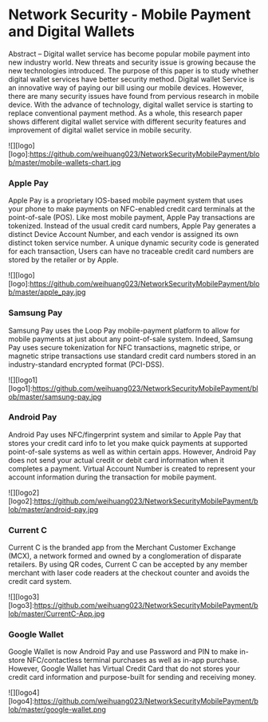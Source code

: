 # Network Security - Mobile Payment and Digital Wallets

Abstract – Digital wallet service has become popular mobile payment into new industry world. New threats and security issue is growing because the new technologies introduced. The purpose of this paper is to study whether digital wallet services have better security method. Digital wallet Service is an innovative way of paying our bill using our mobile devices. However, there are many security issues have found from pervious research in mobile device. With the advance of technology, digital wallet service is starting to replace conventional payment method. As a whole, this research paper shows different digital wallet service with different security features and improvement of digital wallet service in mobile security.

![][logo]
[logo]:https://github.com/weihuang023/NetworkSecurityMobilePayment/blob/master/mobile-wallets-chart.jpg 

### Apple Pay

Apple Pay is a proprietary IOS-based mobile payment system that uses your phone to make payments on NFC-enabled credit card terminals at the point-of-sale (POS). Like most mobile payment, Apple Pay transactions are tokenized. Instead of the usual credit card numbers, Apple Pay generates a distinct Device Account Number, and each vendor is assigned its own distinct token service number. A unique dynamic security code is generated for each transaction, Users can have no traceable credit card numbers are stored by the retailer or by Apple.

![][logo]
[logo]:https://github.com/weihuang023/NetworkSecurityMobilePayment/blob/master/apple_pay.jpg 

### Samsung Pay

Samsung Pay uses the Loop Pay mobile-payment platform to allow for mobile payments at just about any point-of-sale system. Indeed, Samsung Pay uses secure tokenization for NFC transactions, magnetic stripe, or magnetic stripe transactions use standard credit card numbers stored in an industry-standard encrypted format (PCI-DSS).

![][logo1]
[logo1]:https://github.com/weihuang023/NetworkSecurityMobilePayment/blob/master/samsung-pay.jpg

### Android Pay

Android Pay uses NFC/fingerprint system and similar to Apple Pay that stores your credit card info to let you make quick payments at supported point-of-sale systems as well as within certain apps. However, Android Pay does not send your actual credit or debit card information when it completes a payment. Virtual Account Number is created to represent your account information during the transaction for mobile payment.

![][logo2]
[logo2]:https://github.com/weihuang023/NetworkSecurityMobilePayment/blob/master/android-pay.jpg

### Current C

Current C is the branded app from the Merchant Customer Exchange (MCX), a network formed and owned by a conglomeration of disparate retailers. By using QR codes, Current C can be accepted by any member merchant with laser code readers at the checkout counter and avoids the credit card system. 

![][logo3]
[logo3]:https://github.com/weihuang023/NetworkSecurityMobilePayment/blob/master/CurrentC-App.jpg

### Google Wallet

Google Wallet is now Android Pay and use Password and PIN to make in-store NFC/contactless terminal purchases as well as in-app purchase. However, Google Wallet has Virtual Credit Card that do not stores your credit card information and purpose-built for sending and receiving money. 

![][logo4]
[logo4]:https://github.com/weihuang023/NetworkSecurityMobilePayment/blob/master/google-wallet.png
